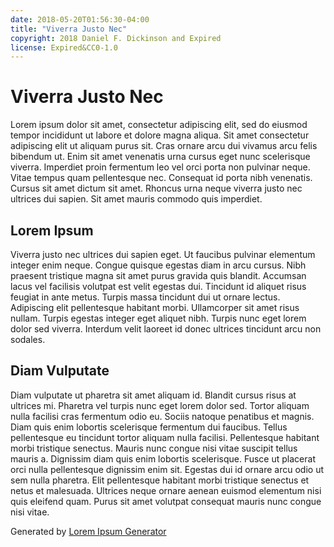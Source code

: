 ```yaml
---
date: 2018-05-20T01:56:30-04:00
title: "Viverra Justo Nec"
copyright: 2018 Daniel F. Dickinson and Expired
license: Expired&CC0-1.0
---
```


# Viverra Justo Nec

Lorem ipsum dolor sit amet, consectetur adipiscing elit, sed do eiusmod tempor incididunt ut labore et dolore magna aliqua. Sit amet consectetur adipiscing elit ut aliquam purus sit. Cras ornare arcu dui vivamus arcu felis bibendum ut. Enim sit amet venenatis urna cursus eget nunc scelerisque viverra. Imperdiet proin fermentum leo vel orci porta non pulvinar neque. Vitae tempus quam pellentesque nec. Consequat id porta nibh venenatis. Cursus sit amet dictum sit amet. Rhoncus urna neque viverra justo nec ultrices dui sapien. Sit amet mauris commodo quis imperdiet.

## Lorem Ipsum

Viverra justo nec ultrices dui sapien eget. Ut faucibus pulvinar elementum integer enim neque. Congue quisque egestas diam in arcu cursus. Nibh praesent tristique magna sit amet purus gravida quis blandit. Accumsan lacus vel facilisis volutpat est velit egestas dui. Tincidunt id aliquet risus feugiat in ante metus. Turpis massa tincidunt dui ut ornare lectus. Adipiscing elit pellentesque habitant morbi. Ullamcorper sit amet risus nullam. Turpis egestas integer eget aliquet nibh. Turpis nunc eget lorem dolor sed viverra. Interdum velit laoreet id donec ultrices tincidunt arcu non sodales.

## Diam Vulputate

Diam vulputate ut pharetra sit amet aliquam id. Blandit cursus risus at ultrices mi. Pharetra vel turpis nunc eget lorem dolor sed. Tortor aliquam nulla facilisi cras fermentum odio eu. Sociis natoque penatibus et magnis. Diam quis enim lobortis scelerisque fermentum dui faucibus. Tellus pellentesque eu tincidunt tortor aliquam nulla facilisi. Pellentesque habitant morbi tristique senectus. Mauris nunc congue nisi vitae suscipit tellus mauris a. Dignissim diam quis enim lobortis scelerisque. Fusce ut placerat orci nulla pellentesque dignissim enim sit. Egestas dui id ornare arcu odio ut sem nulla pharetra. Elit pellentesque habitant morbi tristique senectus et netus et malesuada. Ultrices neque ornare aenean euismod elementum nisi quis eleifend quam. Purus sit amet volutpat consequat mauris nunc congue nisi vitae.

Generated by [Lorem Ipsum Generator](https://loremipsum.io/generator)

